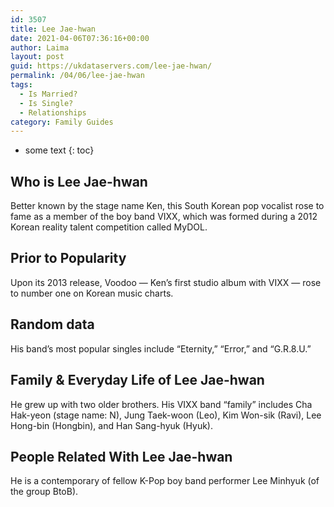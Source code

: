 ```yaml
---
id: 3507
title: Lee Jae-hwan
date: 2021-04-06T07:36:16+00:00
author: Laima
layout: post
guid: https://ukdataservers.com/lee-jae-hwan/
permalink: /04/06/lee-jae-hwan
tags:
  - Is Married?
  - Is Single?
  - Relationships
category: Family Guides
---
```


* some text
{: toc}


## Who is Lee Jae-hwan
                  
                  
                  
Better known by the stage name Ken, this South Korean pop vocalist rose to fame as a member of the boy band VIXX, which was formed during a 2012 Korean reality talent competition called MyDOL.
                  
              
            
              
            
                
                
                
## Prior to Popularity
                  
                  
                  
Upon its 2013 release, Voodoo &#8212; Ken&#8217;s first studio album with VIXX &#8212; rose to number one on Korean music charts.
                  
              
            
              
            
                
                
                
## Random data
                  
                  
                  
His band&#8217;s most popular singles include &#8220;Eternity,&#8221; &#8220;Error,&#8221; and &#8220;G.R.8.U.&#8221;
                  
              
            
              
            
                
                
                
## Family & Everyday Life of Lee Jae-hwan
                  
                  
                  
He grew up with two older brothers. His VIXX band &#8220;family&#8221; includes Cha Hak-yeon (stage name: N), Jung Taek-woon (Leo), Kim Won-sik (Ravi), Lee Hong-bin (Hongbin), and Han Sang-hyuk (Hyuk).
                  
              
            
              
            
                
                
                
## People Related With Lee Jae-hwan
                  
                  
                  
He is a contemporary of fellow K-Pop boy band performer Lee Minhyuk (of the group BtoB).
                  
              
            
              
            
                
              
            
              
              
            
            
              
            
          
          
          
